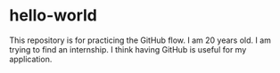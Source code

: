 # hello-world
This repository is for practicing the GitHub flow.
I am 20 years old. I am trying to find an internship. I think having GitHub is useful for my application. 
